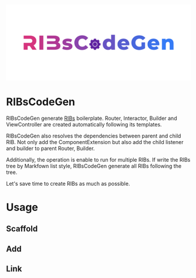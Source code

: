 <div align="center">
  <img src="images/logo.png" width="800">
</div>

# RIBsCodeGen
RIBsCodeGen generate [RIBs](https://github.com/uber/RIBs) boilerplate. Router, Interactor, Builder and ViewController are created automatically following its templates.

RIBsCodeGen also resolves the dependencies between parent and child RIB. Not only add the ComponentExtension but also add the child listener and builder to parent Router, Builder. 

Additionally, the operation is enable to run for multiple RIBs. If write the RIBs tree by Markfown list style, RIBsCodeGen generate all RIBs following the tree. 

Let's save time to create RIBs as much as possible.

# Usage

## Scaffold

## Add

## Link

